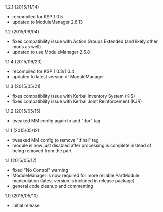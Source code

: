1.2.1 (2015/11/14)
- recompiled for KSP 1.0.5
- updated to ModuleManager 2.6.13

1.2 (2015/09/04)
- fixes compatibility issue with Action Groups Extended (and likely other mods as well)
- updated to use ModuleManager 2.6.8

1.1.4 (2015/06/23)
- recompiled for KSP 1.0.3/1.0.4
- updated to latest version of ModuleManager

1.1.3 (2015/05/21)
- fixes compatibility issue with Kerbal Inventory System (KIS)
- fixes compatibility issue with Kerbal Joint Reinforcement (KJR)

1.1.2 (2015/05/15)
- tweaked MM config again to add ":for" tag

1.1.1 (2015/05/12)
- tweaked MM config to remove ":final" tag
- module is now just disabled after processing is complete instead of being removed from the part

1.1 (2015/05/12)
- fixed "No Control" warning
- ModuleManager is now required for more reliable PartModule manipulation (latest version is included in release package)
- general code cleanup and commenting

1.0 (2015/05/10)
- initial release
